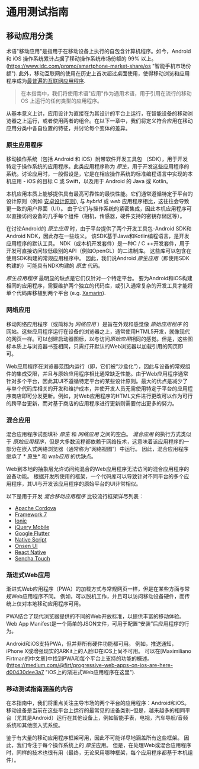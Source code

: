 # 通用测试指南

## 移动应用分类

术语"移动应用"是指用于在移动设备上执行的自包含计算机程序。如今，Android 和 iOS 操作系统累计占据了移动操作系统市场份额的 99% 以上。(https://www.idc.com/promo/smartphone-market-share/os "智能手机市场份额"). 此外，移动互联网的使用在历史上首次超过桌面使用，使得移动浏览和应用程序成为[最普遍的互联网应用程序](https://www.idc.com/promo/smartphone-market-share/os "Smartphone Market Share").

> 在本指南中，我们将使用术语"应用"作为通用术语，用于引用在流行的移动 OS 上运行的任何类型的应用程序。

从基本意义上讲，应用设计为直接在为其设计的平台上运行，在智能设备的移动浏览器之上运行，或者使用两者的组合。在以下一章中，我们将定义符合应用在移动应用分类中各自位置的特征，并讨论每个变体的差异。

### 原生应用程序

移动操作系统（包括 Android 和 iOS）附带软件开发工具包 （SDK），用于开发特定于操作系统的应用程序。此类应用程序称为 *原生*，用于开发这些应用程序的系统。讨论应用时，一般假设是，它是在相应操作系统的标准编程语言中实现的本机应用 - iOS 的目标 C 或 Swift，以及用于 Android 的 Java 或 Kotlin。

本机应用本质上能够提供具有最高可靠性的最快性能。它们通常遵循特定于平台的设计原则（例如 [安卓设计原则](https://developer.android.com/design/get-started/principles.html "Android Design Principles")), 与 *hybrid* 或 *web* 应用程序相比，这往往会导致更一致的用户界面（UI）。 由于它们与操作系统的紧密集成，因此本机应用程序可以直接访问设备的几乎每个组件（相机，传感器，硬件支持的密钥存储区等）。

在讨论Android的 *原生应用* 时，由于平台提供了两个开发工具包-Android SDK和Android NDK，因此存在一些歧义。 该SDK基于Java和Kotlin编程语言，是开发应用程序的默认工具。 NDK（或本机开发套件）是一种C / C ++开发套件，用于开发可直接访问较低级别的API（例如OpenGL）的二进制库。 这些库可以包含在使用SDK构建的常规应用程序中。 因此，我们说Android *原生应用*（即使用SDK构建的）可能具有NDK构建的 *原生* 代码。

*原生应用程序* 最明显的缺点是它们仅针对一个特定平台。 要为Android和iOS构建相同的应用程序，需要维护两个独立的代码库，或引入通常复杂的开发工具才能将单个代码库移植到两个平台 (e.g. [Xamarin](https://www.xamarin.com/ "Xamarin")).

### 网络应用

移动网络应用程序（或简称为 *网络应用* ）是旨在外观和感觉像 *原始应用程序* 的网站。这些应用程序运行在设备的浏览器之上，通常使用HTML5开发，就像现代的网页一样。可以创建启动器图标，以与访问*原始应用*相同的感觉。但是，这些图标本质上与浏览器书签相同，只需打开默认的Web浏览器以加载引用的网页即可。

Web应用程序在浏览器范围内运行（即，它们被“沙盒化”），因此与设备的常规组件的集成受限，并且与原始应用程序相比通常缺乏性能。由于Web应用程序通常针对多个平台，因此其UI不遵循特定平台的某些设计原则。最大的优点是减少了与单个代码库相关的开发和维护成本，并使开发人员无需使用特定于平台的应用程序商店即可分发更新。例如，对Web应用程序的HTML文件进行更改可以作为可行的跨平台更新，而对基于商店的应用程序进行更新则需要付出更多的努力。

### 混合应用

混合应用程序试图填补 *原生* 和 *网络应用* 之间的空白。 *混合应用* 的执行方式类似于 *原始应用程序*，但是大多数流程都依赖于网络技术，这意味着该应用程序的一部分在嵌入式网络浏览器（通常称为“网络视图”）中运行。 因此，混合应用程序继承了 * 原生* 和 *web应用* 的优缺点。

Web到本地的抽象层允许访问纯混合的Web应用程序无法访问的混合应用程序的设备功能。 根据开发所使用的框架，一个代码库可以导致针对不同平台的多个应用程序，其UI与开发该应用程序的原始平台的UI非常相似。

以下是用于开发 *混合移动应用程序* 比较流行框架详尽列表：

- [Apache Cordova](https://cordova.apache.org/ "Apache Cordova")
- [Framework 7](https://framework7.io/ "Framework 7")
- [Ionic](https://ionicframework.com/ "Ionic")
- [jQuery Mobile](https://jquerymobile.com/ "jQuery Mobile")
- [Google Flutter](https://flutter.dev/ "Google Flutter")
- [Native Script](https://www.nativescript.org/ "Native Script")
- [Onsen UI](https://onsen.io/ "Onsen UI")
- [React Native](https://www.reactnative.com/ "React Native")
- [Sencha Touch](https://www.sencha.com/products/touch/ "Sencha Touch")

### 渐进式Web应用

渐进式Web应用程序（PWA）的加载方式与常规网页一样，但是在某些方面与常规Web应用程序不同。 例如，可以脱机工作，并且可以访问移动设备硬件，而传统上仅对本地移动应用程序可用。

PWA结合了现代浏览器提供的不同的Web开放标准，以提供丰富的移动体验。 Web App Manifest是一个简单的JSON文件，可用于配置“安装”后应用程序的行为。

Android和iOS支持PWA，但并非所有硬件功能都可用。 例如，推送通知，iPhone X或增强现实的ARKit上的人脸ID在iOS上尚不可用。 可以在[Maximiliano Firtman的中文章]中找到PWA和每个平台上支持的功能的概述。(https://medium.com/@firt/progressive-web-apps-on-ios-are-here-d00430dee3a7 "iOS上的渐进式Web应用程序在这里").

### 移动测试指南涵盖的内容

在本指南中，我们将重点关注主导市场的两个平台的应用程序：Android和iOS。 移动设备是当前在这些平台上运行的最常见的设备类别–但是，越来越多的相同平台（尤其是Android）运行在其他设备上，例如智能手表，电视，汽车导航/音频系统和其他嵌入式系统。

鉴于有大量的移动应用程序框架可用，因此不可能详尽地涵盖所有这些框架。 因此，我们专注于每个操作系统上的 *原生*应用。 但是，在处理Web或混合应用程序时，同样的技术也很有用（最终，无论采用哪种框架，每个应用程序都基于本机组件）。